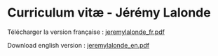 # Curriculum vitæ - Jérémy Lalonde

Télécharger la version française : [jeremylalonde_fr.pdf](./jeremylalonde_fr.pdf)

Download english version : [jeremylalonde_en.pdf](./jeremylalonde_en.pdf)
